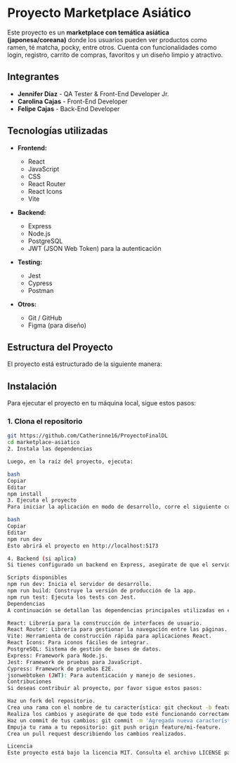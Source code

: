 # Proyecto Marketplace Asiático

Este proyecto es un **marketplace con temática asiática (japonesa/coreana)** donde los usuarios pueden ver productos como ramen, té matcha, pocky, entre otros. Cuenta con funcionalidades como login, registro, carrito de compras, favoritos y un diseño limpio y atractivo.

## Integrantes

- **Jennifer Díaz** - QA Tester & Front-End Developer Jr.
- **Carolina Cajas** - Front-End Developer
- **Felipe Cajas** - Back-End Developer

## Tecnologías utilizadas

- **Frontend:**
  - React
  - JavaScript
  - CSS
  - React Router
  - React Icons
  - Vite

- **Backend:**
  - Express
  - Node.js
  - PostgreSQL
  - JWT (JSON Web Token) para la autenticación

- **Testing:**
  - Jest
  - Cypress
  - Postman

- **Otros:**
  - Git / GitHub
  - Figma (para diseño)

## Estructura del Proyecto

El proyecto está estructurado de la siguiente manera:




## Instalación

Para ejecutar el proyecto en tu máquina local, sigue estos pasos:

### 1. Clona el repositorio

```bash
git https://github.com/Catherinne16/ProyectoFinalDL
cd marketplace-asiatico
2. Instala las dependencias

Luego, en la raíz del proyecto, ejecuta:

bash
Copiar
Editar
npm install
3. Ejecuta el proyecto
Para iniciar la aplicación en modo de desarrollo, corre el siguiente comando:

bash
Copiar
Editar
npm run dev
Esto abrirá el proyecto en http://localhost:5173

4. Backend (si aplica)
Si tienes configurado un backend en Express, asegúrate de que el servidor esté corriendo en el puerto adecuado.

Scripts disponibles
npm run dev: Inicia el servidor de desarrollo.
npm run build: Construye la versión de producción de la app.
npm run test: Ejecuta los tests con Jest.
Dependencias
A continuación se detallan las dependencias principales utilizadas en el proyecto:

React: Librería para la construcción de interfaces de usuario.
React Router: Librería para gestionar la navegación entre las páginas.
Vite: Herramienta de construcción rápida para aplicaciones React.
React Icons: Para iconos fáciles de integrar.
PostgreSQL: Sistema de gestión de bases de datos.
Express: Framework para Node.js.
Jest: Framework de pruebas para JavaScript.
Cypress: Framework de pruebas E2E.
jsonwebtoken (JWT): Para autenticación y manejo de sesiones.
Contribuciones
Si deseas contribuir al proyecto, por favor sigue estos pasos:

Haz un fork del repositorio.
Crea una rama con el nombre de tu característica: git checkout -b feature/mi-feature.
Realiza los cambios y asegúrate de que todo esté funcionando correctamente.
Haz un commit de tus cambios: git commit -m 'Agregada nueva característica'.
Empuja tu rama a tu repositorio: git push origin feature/mi-feature.
Crea un pull request describiendo los cambios realizados.

Licencia
Este proyecto está bajo la licencia MIT. Consulta el archivo LICENSE para más detalles.